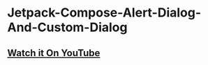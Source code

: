 # Jetpack-Compose-Alert-Dialog-And-Custom-Dialog

## [Watch it On YouTube](https://youtu.be/9kVOCfFiPvA)
